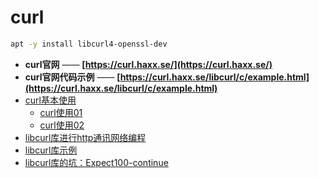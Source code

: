 # curl

```bash
apt -y install libcurl4-openssl-dev
```

- **curl官网** —— **[https://curl.haxx.se/](https://curl.haxx.se/)**
- **curl官网代码示例** —— **[https://curl.haxx.se/libcurl/c/example.html](https://curl.haxx.se/libcurl/c/example.html)**
- [curl基本使用](curl.use/readme.md)
  - [curl使用01](curl.use/01.md)
  - [curl使用02](curl.use/02.md)
- [libcurl库进行http通讯网络编程](c++.curl.http.md)
- [libcurl库示例](c++.curl.eg.md)
- [libcurl库的坑：Expect100-continue](libcurl.post.expect100-continue.md)
